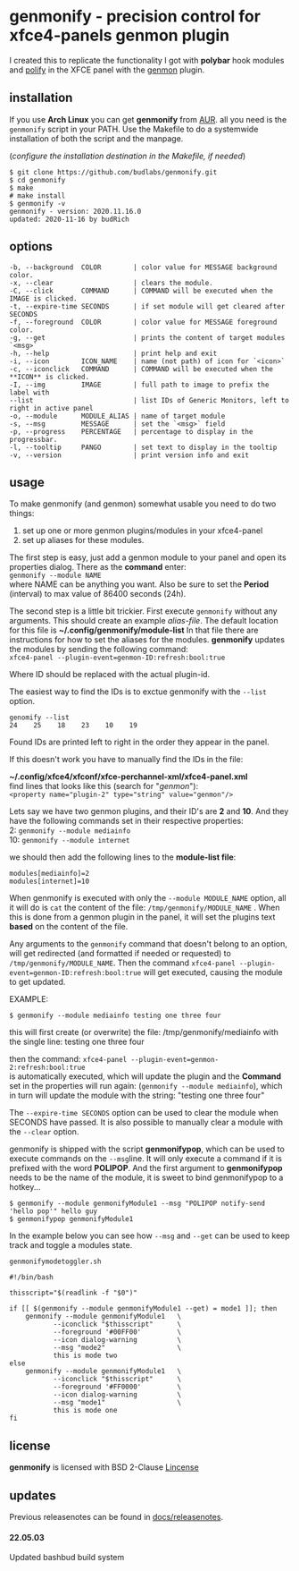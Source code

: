 # genmonify - precision control for xfce4-panels genmon plugin
I created this to replicate the functionality I
got with **polybar** hook modules and [polify] in
the XFCE panel with the [genmon] plugin.

## installation

If you use **Arch Linux** you can get
**genmonify** from [AUR].   all you need is the
`genmonify` script in your PATH. Use the Makefile
to do a systemwide installation of both the script
and the manpage.  

(*configure the installation destination in the Makefile, if needed*)

```
$ git clone https://github.com/budlabs/genmonify.git
$ cd genmonify
$ make
# make install
$ genmonify -v
genmonify - version: 2020.11.16.0
updated: 2020-11-16 by budRich
```

[polify]: https://github.com/budlabs/polify
[genmon]: https://gitlab.xfce.org/panel-plugins/xfce4-genmon-plugin
[AUR]: https://aur.archlinux.org/packages/genmonify/

## options
```
-b, --background  COLOR        | color value for MESSAGE background color.
-x, --clear                    | clears the module.
-C, --click       COMMAND      | COMMAND will be executed when the IMAGE is clicked.
-t, --expire-time SECONDS      | if set module will get cleared after SECONDS
-f, --foreground  COLOR        | color value for MESSAGE foreground color.
-g, --get                      | prints the content of target modules `<msg>`
-h, --help                     | print help and exit  
-i, --icon        ICON_NAME    | name (not path) of icon for `<icon>`
-c, --iconclick   COMMAND      | COMMAND will be executed when the **ICON** is clicked.
-I, --img         IMAGE        | full path to image to prefix the label with
--list                         | list IDs of Generic Monitors, left to right in active panel
-o, --module      MODULE_ALIAS | name of target module
-s, --msg         MESSAGE      | set the `<msg>` field
-p, --progress    PERCENTAGE   | percentage to display in the progressbar.
-l, --tooltip     PANGO        | set text to display in the tooltip
-v, --version                  | print version info and exit  
```
## usage
To make genmonify (and genmon) somewhat usable you need to do two things:  
1. set up one or more genmon plugins/modules in your xfce4-panel  
2. set up aliases for these modules.  

The first step is easy, just add a genmon module
to your panel and open its properties dialog.
There as the **command** enter:  
`genmonify --module NAME`  
where NAME can be anything you
want. Also be sure to set the **Period**
(interval) to max value of 86400 seconds (24h).

The second step is a little bit trickier. First
execute `genmonify` without any arguments. This
should create an example *alias-file*. The default
location for this file is
**~/.config/genmonify/module-list** In that file
there are instructions for how to set the aliases
for the modules. **genmonify** updates the modules
by sending the following command:  
`xfce4-panel --plugin-event=genmon-ID:refresh:bool:true`  

Where ID should be replaced with the actual plugin-id.

The easiest way to find the IDs is to exctue
genmonify with the `--list` option.  

```
genomify --list
24    25    18    23    10    19
```

Found IDs are printed left to right in the order
they appear in the panel.

If this doesn't work you have to manually find the
IDs in the file:   

**~/.config/xfce4/xfconf/xfce-perchannel-xml/xfce4-panel.xml**  
find lines that looks like this (search for "*genmon*"):  
`<property name="plugin-2" type="string" value="genmon"/>`

Lets say we have two genmon plugins, and their
ID's are **2** and **10**. And they have the
following commands set in their respective
properties:  
2: `genmonify --module mediainfo`   
10: `genmonify --module internet`  

we should then add the following lines to the **module-list file**:  
```
modules[mediainfo]=2
modules[internet]=10
```


When genmonify is executed with only the `--module
MODULE_NAME` option, all it will do is `cat` the
content of the file: `/tmp/genmonify/MODULE_NAME`
. When this is done from a genmon plugin in the
panel, it will set the plugins text **based** on
the content of the file.  

Any arguments to the `genmonify` command that
doesn't belong to an option, will get redirected
(and formatted if needed or requested) to
`/tmp/genmonify/MODULE_NAME`. Then the command
`xfce4-panel --plugin-event=genmon-ID:refresh:bool:true` 
will get executed, causing the module to get updated.

EXAMPLE:  

```
$ genmonify --module mediainfo testing one three four
```

this will first create (or overwrite) the file: /tmp/genmonify/mediainfo
with the single line:
testing one three four

then the command: 
`xfce4-panel --plugin-event=genmon-2:refresh:bool:true`  
is automatically executed, which will update the 
plugin and the **Command** set in the properties 
will run again: (`genmonify --module mediainfo`),
which in turn will update the module with the
string: "testing one three four"


The `--expire-time SECONDS` option can be used to
clear the module when SECONDS have passed. It is
also possible to manually clear a module with the
`--clear` option.  

genmonify is shipped with the script
**genmonifypop**, which can be used to execute
commands on the `--msg`line. It will only execute
a command if it is prefixed with the word
**POLIPOP**. And the first argument to
**genmonifypop** needs to be the name of the
module, it is sweet to bind genmonifypop to a
hotkey...


```
$ genmonify --module genmonifyModule1 --msg "POLIPOP notify-send 'hello pop'" hello guy
$ genmonifypop genmonifyModule1
```

In the example below you can see how `--msg` and
`--get` can be used to keep track and toggle a
modules state.  

`genmonifymodetoggler.sh`  

``` shell
#!/bin/bash

thisscript="$(readlink -f "$0")"

if [[ $(genmonify --module genmonifyModule1 --get) = mode1 ]]; then
    genmonify --module genmonifyModule1   \
           --iconclick "$thisscript"      \
           --foreground '#00FF00'         \
           --icon dialog-warning          \
           --msg "mode2"                  \
           this is mode two
else 
    genmonify --module genmonifyModule1   \
           --iconclick "$thisscript"      \
           --foreground '#FF0000'         \
           --icon dialog-warning          \
           --msg "mode1"                  \
           this is mode one
fi
```
## license

**genmonify** is licensed with BSD 2-Clause [Lincense](LICENSE)

## updates

Previous releasenotes can be found in [docs/releasenotes](docs/releasenotes).  

#### 22.05.03

Updated bashbud build system
